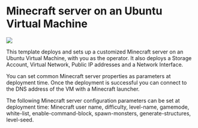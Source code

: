 # Minecraft server on an Ubuntu Virtual Machine

<a href="https://portal.azure.com/#create/Microsoft.Template/uri/https%3A%2F%2Fraw.githubusercontent.com%2FAzureForEducation%2Fdemo-itmarketplace%2Fmaster%2Ftemplates%2Fpackage3-minecraft-on-ubuntu%2Fazuredeploy.json" target="_blank">
    <img src="http://azuredeploy.net/deploybutton.png"/>
</a>

This template deploys and sets up a customized Minecraft server on an Ubuntu Virtual Machine, with you as the operator. It also deploys a Storage Account, Virtual Network, Public IP addresses and a Network Interface.

You can set common Minecraft server properties as parameters at deployment time. Once the deployment is successful you can connect to the DNS address of the VM with a Minecraft launcher. 

The following Minecraft server configuration parameters can be set at deployment time: Minecraft user name, difficulty, level-name, gamemode, white-list, enable-command-block, spawn-monsters, generate-structures, level-seed.
